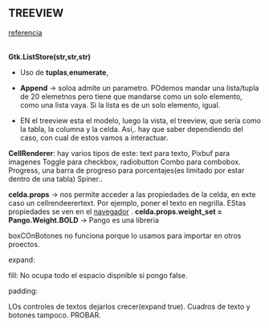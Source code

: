 ## TREEVIEW<br>


[referencia](./ejemploTreeview.py)<br><br>

**Gtk.ListStore(str,str,str)**

- Uso de **tuplas**,**enumerate**, 
- **Append** -> soloa admite un parametro. POdemos mandar una lista/tupla de 20 elemetnos
pero tiene que mandarse como un solo elemento, como una lista vaya. Si la lista es de un solo elemento, igual.

- EN el treeview esta el modelo, luego la vista, el treeview, que sería como la tabla, la columna y la celda. Así,. hay que saber dependiendo del caso,
con cual de estos vamos a interactuar.

**CellRenderer**: hay varios tipos de este:
text para texto,
Pixbuf para imagenes
Toggle para checkbox, radiobutton
Combo para combobox.
Progress, una barra de progreso para porcentajes(es limitado por estar dentro de una tabla)
Spiner..

**celda.props** -> nos permite acceder a las propiedades de la celda, en exte caso un cellrendeerertext. Por ejemplo, poner
el texto en negrilla. EStas propiedades se ven en el [navegador](https://lazka.github.io/pgi-docs/Gtk-3.0/classes/CellRendererText.html) .
 **celda.props.weight_set = Pango.Weight.BOLD** -> Pango es una libreria 

boxCOnBotones no funciona porque lo usamos para importar en otros proectos.

expand: 

fill: No ocupa todo el espacio dispnible si pongo false.

padding:

LOs controles de textos dejarlos crecer(expand true). Cuadros de texto y botones tampoco. PROBAR.<br>
